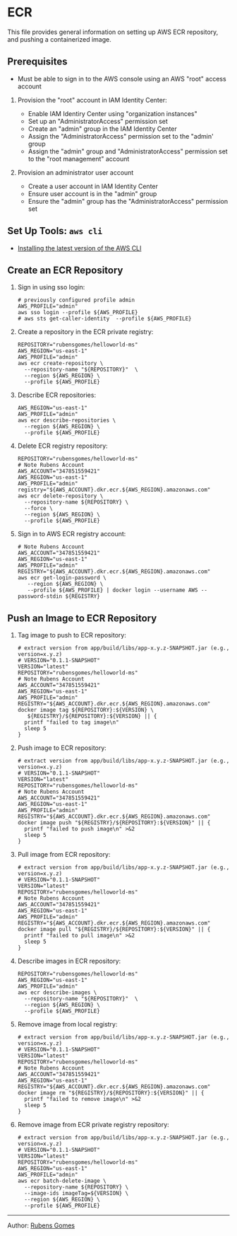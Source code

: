 # ECR

This file provides general information on setting up AWS ECR repository, and
pushing a containerized image.

## Prerequisites

- Must be able to sign in to the AWS console using an AWS "root" access account

1. Provision the "root" account in IAM Identity Center:
    - Enable IAM Identiry Center using "organization instances"
    - Set up an "AdministratorAccess" permission set
    - Create an "admin" group in the IAM Identity Center
    - Assign the "AdministratorAccess" permission set to the "admin' group
    - Assign the "admin" group and "AdministratorAccess" permission set to the
      "root management" account

2. Provision an administrator user account
    - Create a user account in IAM Identity Center
    - Ensure user account is in the "admin" group
    - Ensure the "admin" group has the "AdministratorAccess" permission set

## Set Up Tools: `aws cli`

- [Installing the latest version of the AWS CLI](https://docs.aws.amazon.com/cli/latest/userguide/getting-started-install.html)

## Create an ECR Repository

1. Sign in using sso login:

    ```shell
    # previously configured profile admin
    AWS_PROFILE="admin"
    aws sso login --profile ${AWS_PROFILE}
    # aws sts get-caller-identity  --profile ${AWS_PROFILE}
    ```

2. Create a repository in the ECR private registry:

    ```shell
    REPOSITORY="rubensgomes/helloworld-ms"
    AWS_REGION="us-east-1"
    AWS_PROFILE="admin"
    aws ecr create-repository \
      --repository-name "${REPOSITORY}"  \
      --region ${AWS_REGION} \
      --profile ${AWS_PROFILE}
    ```

3. Describe ECR repositories:

    ```shell
    AWS_REGION="us-east-1"
    AWS_PROFILE="admin"
    aws ecr describe-repositories \
      --region ${AWS_REGION} \
      --profile ${AWS_PROFILE}
    ```

4. Delete ECR registry repository:

    ```shell
    REPOSITORY="rubensgomes/helloworld-ms"
    # Note Rubens Account
    AWS_ACCOUNT="347851559421"
    AWS_REGION="us-east-1"
    AWS_PROFILE="admin"
    registry="${AWS_ACCOUNT}.dkr.ecr.${AWS_REGION}.amazonaws.com"
    aws ecr delete-repository \
      --repository-name ${REPOSITORY} \
      --force \
      --region ${AWS_REGION} \
      --profile ${AWS_PROFILE}
    ```

5. Sign in to AWS ECR registry account:

   ```shell
   # Note Rubens Account
   AWS_ACCOUNT="347851559421"
   AWS_REGION="us-east-1"
   AWS_PROFILE="admin"
   REGISTRY="${AWS_ACCOUNT}.dkr.ecr.${AWS_REGION}.amazonaws.com"
   aws ecr get-login-password \
      --region ${AWS_REGION} \
      --profile ${AWS_PROFILE} | docker login --username AWS --password-stdin ${REGISTRY}
   ```

## Push an Image to ECR Repository

1. Tag image to push to ECR repository:

   ```shell
   # extract version from app/build/libs/app-x.y.z-SNAPSHOT.jar (e.g., version=x.y.z)
   # VERSION="0.1.1-SNAPSHOT"
   VERSION="latest"
   REPOSITORY="rubensgomes/helloworld-ms"
   # Note Rubens Account
   AWS_ACCOUNT="347851559421"
   AWS_REGION="us-east-1"
   AWS_PROFILE="admin"
   REGISTRY="${AWS_ACCOUNT}.dkr.ecr.${AWS_REGION}.amazonaws.com"
   docker image tag ${REPOSITORY}:${VERSION} \
      ${REGISTRY}/${REPOSITORY}:${VERSION} || {
     printf "failed to tag image\n"
     sleep 5
   }
   ```

2. Push image to ECR repository:

    ```shell
    # extract version from app/build/libs/app-x.y.z-SNAPSHOT.jar (e.g., version=x.y.z)
    # VERSION="0.1.1-SNAPSHOT"
    VERSION="latest"
    REPOSITORY="rubensgomes/helloworld-ms"
    # Note Rubens Account
    AWS_ACCOUNT="347851559421"
    AWS_REGION="us-east-1"
    AWS_PROFILE="admin"
    REGISTRY="${AWS_ACCOUNT}.dkr.ecr.${AWS_REGION}.amazonaws.com"
    docker image push "${REGISTRY}/${REPOSITORY}:${VERSION}" || {
      printf "failed to push image\n" >&2
      sleep 5
    }
    ```

3. Pull image from ECR repository:

    ```shell
    # extract version from app/build/libs/app-x.y.z-SNAPSHOT.jar (e.g., version=x.y.z)
    # VERSION="0.1.1-SNAPSHOT"
    VERSION="latest"
    REPOSITORY="rubensgomes/helloworld-ms"
    # Note Rubens Account
    AWS_ACCOUNT="347851559421"
    AWS_REGION="us-east-1"
    AWS_PROFILE="admin"
    REGISTRY="${AWS_ACCOUNT}.dkr.ecr.${AWS_REGION}.amazonaws.com"
    docker image pull "${REGISTRY}/${REPOSITORY}:${VERSION}" || {
      printf "failed to pull image\n" >&2
      sleep 5
    }
    ```

4. Describe images in ECR repository:

    ```shell
    REPOSITORY="rubensgomes/helloworld-ms"
    AWS_REGION="us-east-1"
    AWS_PROFILE="admin"
    aws ecr describe-images \
      --repository-name "${REPOSITORY}"  \
      --region ${AWS_REGION} \
      --profile ${AWS_PROFILE}
    ```

5. Remove image from local registry:

    ```shell
    # extract version from app/build/libs/app-x.y.z-SNAPSHOT.jar (e.g., version=x.y.z)
    # VERSION="0.1.1-SNAPSHOT"
    VERSION="latest"
    REPOSITORY="rubensgomes/helloworld-ms"
    # Note Rubens Account
    AWS_ACCOUNT="347851559421"
    AWS_REGION="us-east-1"
    REGISTRY="${AWS_ACCOUNT}.dkr.ecr.${AWS_REGION}.amazonaws.com"
    docker image rm "${REGISTRY}/${REPOSITORY}:${VERSION}" || {
      printf "failed to remove image\n" >&2
      sleep 5
    }
    ```

6. Remove image from ECR private registry repository:

    ```shell
    # extract version from app/build/libs/app-x.y.z-SNAPSHOT.jar (e.g., version=x.y.z)
    # VERSION="0.1.1-SNAPSHOT"
    VERSION="latest"
    REPOSITORY="rubensgomes/helloworld-ms"
    AWS_REGION="us-east-1"
    AWS_PROFILE="admin"
    aws ecr batch-delete-image \
      --repository-name ${REPOSITORY} \
      --image-ids imageTag=${VERSION} \
      --region ${AWS_REGION} \
      --profile ${AWS_PROFILE}
    ```

---
Author:  [Rubens Gomes](https://rubensgomes.com/)
